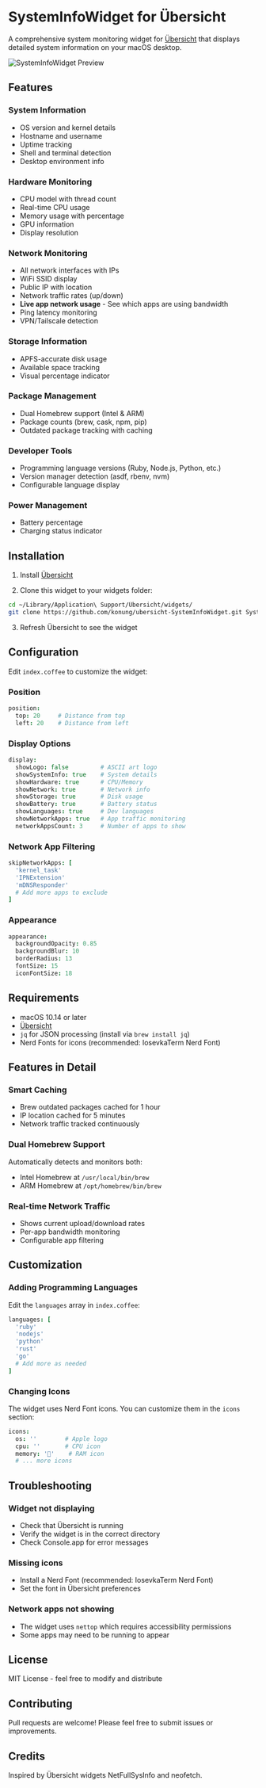 # SystemInfoWidget for Übersicht

A comprehensive system monitoring widget for [Übersicht](http://tracesof.net/uebersicht/) that displays detailed system information on your macOS desktop.

![SystemInfoWidget Preview](preview.png)

## Features

### System Information
- OS version and kernel details
- Hostname and username
- Uptime tracking
- Shell and terminal detection
- Desktop environment info

### Hardware Monitoring
- CPU model with thread count
- Real-time CPU usage
- Memory usage with percentage
- GPU information
- Display resolution

### Network Monitoring
- All network interfaces with IPs
- WiFi SSID display
- Public IP with location
- Network traffic rates (up/down)
- **Live app network usage** - See which apps are using bandwidth
- Ping latency monitoring
- VPN/Tailscale detection

### Storage Information
- APFS-accurate disk usage
- Available space tracking
- Visual percentage indicator

### Package Management
- Dual Homebrew support (Intel & ARM)
- Package counts (brew, cask, npm, pip)
- Outdated package tracking with caching

### Developer Tools
- Programming language versions (Ruby, Node.js, Python, etc.)
- Version manager detection (asdf, rbenv, nvm)
- Configurable language display

### Power Management
- Battery percentage
- Charging status indicator

## Installation

1. Install [Übersicht](http://tracesof.net/uebersicht/)

2. Clone this widget to your widgets folder:
```bash
cd ~/Library/Application\ Support/Übersicht/widgets/
git clone https://github.com/konung/ubersicht-SystemInfoWidget.git SystemInfoWidget.widget
```

3. Refresh Übersicht to see the widget

## Configuration

Edit `index.coffee` to customize the widget:

### Position
```coffee
position:
  top: 20     # Distance from top
  left: 20    # Distance from left
```

### Display Options
```coffee
display:
  showLogo: false         # ASCII art logo
  showSystemInfo: true    # System details
  showHardware: true      # CPU/Memory
  showNetwork: true       # Network info
  showStorage: true       # Disk usage
  showBattery: true       # Battery status
  showLanguages: true     # Dev languages
  showNetworkApps: true   # App traffic monitoring
  networkAppsCount: 3     # Number of apps to show
```

### Network App Filtering
```coffee
skipNetworkApps: [
  'kernel_task'
  'IPNExtension'
  'mDNSResponder'
  # Add more apps to exclude
]
```

### Appearance
```coffee
appearance:
  backgroundOpacity: 0.85
  backgroundBlur: 10
  borderRadius: 13
  fontSize: 15
  iconFontSize: 18
```

## Requirements

- macOS 10.14 or later
- [Übersicht](http://tracesof.net/uebersicht/)
- `jq` for JSON processing (install via `brew install jq`)
- Nerd Fonts for icons (recommended: IosevkaTerm Nerd Font)

## Features in Detail

### Smart Caching
- Brew outdated packages cached for 1 hour
- IP location cached for 5 minutes
- Network traffic tracked continuously

### Dual Homebrew Support
Automatically detects and monitors both:
- Intel Homebrew at `/usr/local/bin/brew`
- ARM Homebrew at `/opt/homebrew/bin/brew`

### Real-time Network Traffic
- Shows current upload/download rates
- Per-app bandwidth monitoring
- Configurable app filtering

## Customization

### Adding Programming Languages
Edit the `languages` array in `index.coffee`:
```coffee
languages: [
  'ruby'
  'nodejs'
  'python'
  'rust'
  'go'
  # Add more as needed
]
```

### Changing Icons
The widget uses Nerd Font icons. You can customize them in the `icons` section:
```coffee
icons:
  os: ''        # Apple logo
  cpu: ''       # CPU icon
  memory: '󰍛'    # RAM icon
  # ... more icons
```

## Troubleshooting

### Widget not displaying
- Check that Übersicht is running
- Verify the widget is in the correct directory
- Check Console.app for error messages

### Missing icons
- Install a Nerd Font (recommended: IosevkaTerm Nerd Font)
- Set the font in Übersicht preferences

### Network apps not showing
- The widget uses `nettop` which requires accessibility permissions
- Some apps may need to be running to appear

## License

MIT License - feel free to modify and distribute

## Contributing

Pull requests are welcome! Please feel free to submit issues or improvements.

## Credits

Inspired by Übersicht widgets NetFullSysInfo and neofetch.
